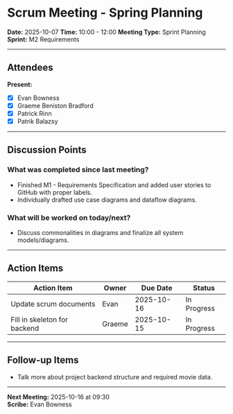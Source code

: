 # Scrum Meeting - Spring Planning

**Date:** 2025-10-07
**Time:** 10:00 - 12:00
**Meeting Type:** Sprint Planning
**Sprint:** M2 Requirements

---

## Attendees

**Present:**
- [x] Evan Bowness
- [x] Graeme Beniston Bradford
- [x] Patrick Rinn
- [x] Patrik Balazsy

---

## Discussion Points

### What was completed since last meeting?
- Finished M1 - Requirements Specification and added user stories to GitHub with proper labels.
- Individually drafted use case diagrams and dataflow diagrams.

### What will be worked on today/next?
- Discuss commonalities in diagrams and finalize all system models/diagrams.

---

## Action Items

| Action Item | Owner | Due Date | Status |
|-------------|-------|----------|--------|
| Update scrum documents | Evan | 2025-10-16 | In Progress |
| Fill in skeleton for backend | Graeme | 2025-10-15 | In Progress |

---

## Follow-up Items

- Talk more about project backend structure and required movie data.

---

**Next Meeting:** 2025-10-16 at 09:30  
**Scribe:** Evan Bowness
